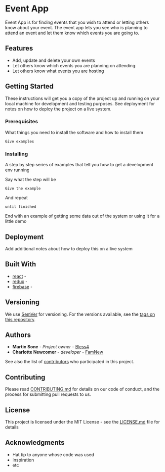 # Event App

Event App is for finding events that you wish to attend or letting others know about your event. The event app lets you see who is planning to attend an event and let them know which events you are going to.

## Features

- Add, update and delete your own events
- Let others know which events you are planning on attending
- Let others know what events you are hosting

## Getting Started

These instructions will get you a copy of the project up and running on your local machine for development and testing purposes. See deployment for notes on how to deploy the project on a live system.

### Prerequisites

What things you need to install the software and how to install them

```
Give examples
```

### Installing

A step by step series of examples that tell you how to get a development env running

Say what the step will be

```
Give the example
```

And repeat

```
until finished
```

End with an example of getting some data out of the system or using it for a little demo

## Deployment

Add additional notes about how to deploy this on a live system

## Built With

* [react](https://reactjs.org/) - 
* [redux](https://redux.js.org/) - 
* [firebase](https://firebase.google.com/) - 

## Versioning

We use [SemVer](http://semver.org/) for versioning. For the versions available, see the [tags on this repository](https://github.com/your/project/tags). 

## Authors

* **Martin Sone** - *Project owner* - [Bless4](https://github.com/Bless4)
* **Charlotte Newcomer** - *developer* - [FamNew](https://github.com/FamNew)

See also the list of [contributors](https://github.com/your/project/contributors) who participated in this project.

## Contributing

Please read [CONTRIBUTING.md](https://gist.github.com/PurpleBooth/b24679402957c63ec426) for details on our code of conduct, and the process for submitting pull requests to us.

## License

This project is licensed under the MIT License - see the [LICENSE.md](LICENSE.md) file for details

## Acknowledgments

* Hat tip to anyone whose code was used
* Inspiration
* etc

